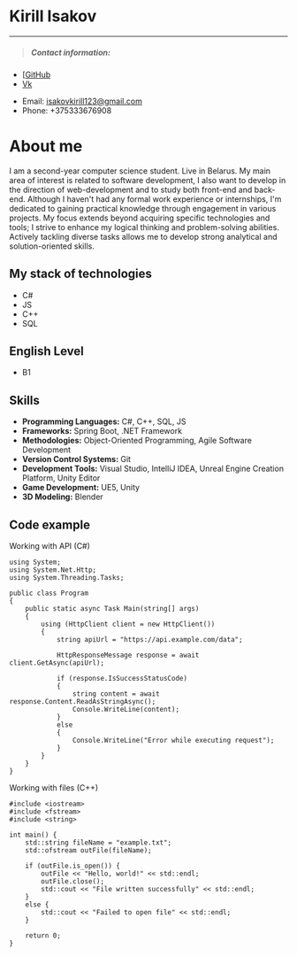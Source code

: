 # Kirill Isakov

********** 
> ##### Contact information:
* [[GitHub](https://github.com/porneliusss) 
* [Vk](https://vk.com/llliixxx)
- Email: isakovkirill123@gmail.com
- Phone: +375333676908

# About me
I am a second-year computer science student. Live in Belarus.
My main area of interest is related to software development, I also want to develop in the direction of web-development and
to study both front-end and back-end. Although I haven't had any formal work experience or internships, I'm dedicated to gaining practical knowledge through engagement in various projects. My focus extends beyond acquiring specific technologies and tools; I strive to enhance my logical thinking and problem-solving abilities. Actively tackling diverse tasks allows me to develop strong analytical and solution-oriented skills.

## My stack of technologies 
 - C# 
 - JS
 - C++
 - SQL

## English Level
- B1

## Skills
- **Programming Languages:** C#, C++, SQL, JS
- **Frameworks:** Spring Boot, .NET Framework
- **Methodologies:** Object-Oriented Programming, Agile Software Development
- **Version Control Systems:** Git
- **Development Tools:** Visual Studio, IntelliJ IDEA, Unreal Engine Creation Platform, Unity Editor
- **Game Development:** UE5, Unity
- **3D Modeling:** Blender


## Code example
Working with API (C#)
```
using System;
using System.Net.Http;
using System.Threading.Tasks;

public class Program
{
    public static async Task Main(string[] args)
    {
        using (HttpClient client = new HttpClient())
        {
            string apiUrl = "https://api.example.com/data";
            
            HttpResponseMessage response = await client.GetAsync(apiUrl);
            
            if (response.IsSuccessStatusCode)
            {
                string content = await response.Content.ReadAsStringAsync();
                Console.WriteLine(content);
            }
            else
            {
                Console.WriteLine("Error while executing request");
            }
        }
    }
}
```

Working with files (C++)
```
#include <iostream>
#include <fstream>
#include <string>

int main() {
    std::string fileName = "example.txt";
    std::ofstream outFile(fileName);

    if (outFile.is_open()) {
        outFile << "Hello, world!" << std::endl;
        outFile.close();
        std::cout << "File written successfully" << std::endl;
    }
    else {
        std::cout << "Failed to open file" << std::endl;
    }

    return 0;
}
```